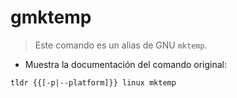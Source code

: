 # gmktemp

> Este comando es un alias de GNU `mktemp`.

- Muestra la documentación del comando original:

`tldr {{[-p|--platform]}} linux mktemp`
